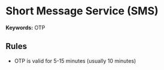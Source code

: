 # Short Message Service (SMS)

<!--
https://github.com/bloom-housing/bloom/blob/main/backend/core/src/auth/services/sms-mfa.service.ts
-->

**Keywords:** OTP

## Rules

- OTP is valid for 5-15 minutes (usually 10 minutes)
